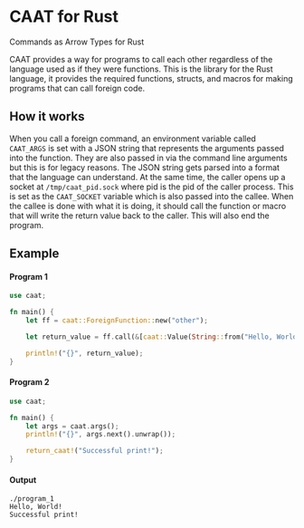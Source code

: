 # CAAT for Rust

Commands as Arrow Types for Rust

CAAT provides a way for programs to call each other regardless of the language used as if they were functions. This is the library for the Rust language, it provides the required functions, structs, and macros for making programs that can call foreign code.

## How it works

When you call a foreign command, an environment variable called `CAAT_ARGS` is set with a JSON string that represents the arguments passed into the function. They are also passed in via the command line arguments but this is for legacy reasons. The JSON string gets parsed into a format that the language can understand. At the same time, the caller opens up a socket at `/tmp/caat_pid.sock` where pid is the pid of the caller process. This is set as the `CAAT_SOCKET` variable which is also passed into the callee. When the callee is done with what it is doing, it should call the function or macro that will write the return value back to the caller. This will also end the program.


## Example
#### Program 1
```rust
use caat;

fn main() {
    let ff = caat::ForeignFunction::new("other");

    let return_value = ff.call(&[caat::Value(String::from("Hello, World!"))]);

    println!("{}", return_value);
}
```
#### Program 2
```rust
use caat;

fn main() {
    let args = caat.args();
    println!("{}", args.next().unwrap());

    return_caat!("Successful print!");
}
```
#### Output
```
./program_1
Hello, World!
Successful print!
```

